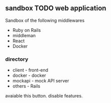 ## sandbox TODO web application

Sandbox of the following middlewares

* Ruby on Rails
* middleman
* React
* Docker

### directory

* client - front-end
* docker - docker
* mockapi - mock API server
* others - Rails


avaiable this button.
disable features.
